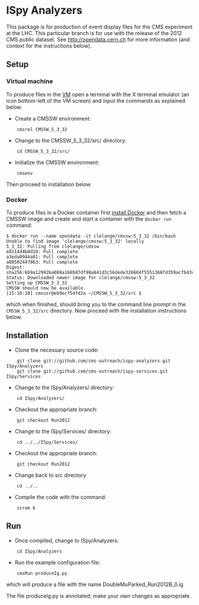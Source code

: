 # ISpy Analyzers

This package is for production of event display files for the CMS experiment
at the LHC. This particular branch is for use with the release of the 2012 CMS public dataset. 
See http://opendata.cern.ch for more information (and context for the instructions below).

## Setup

### Virtual machine

To produce files in the [VM](http://opendata.cern.ch/record/252) open a terminal with the X terminal emulator (an icon bottom-left of the VM screen)
and input the commands as explained below.

* Create a CMSSW environment: 

```
    cmsrel CMSSW_5_3_32
```

* Change to the CMSSW_5_3_32/src/ directory:

```
    cd CMSSW_5_3_32/src/
```
* Initialize the CMSSW environment:

```
    cmsenv
```

Then proceed to installation below.

### Docker

To produce files in a Docker container first [install Docker](https://docs.docker.com/install/) and then fetch a CMSSW image and create and start a container with the `docker run` command:

```
$ docker run --name opendata -it clelange/cmssw:5_3_32 /bin/bash
Unable to find image 'clelange/cmssw:5_3_32' locally
5_3_32: Pulling from clelange/cmssw
e8114d4b0d10: Pull complete 
a3eda0944a81: Pull complete 
a88502447863: Pull complete 
Digest: sha256:6b9a12992ba088a168b87df98a841d3c56dede326684f5551368fd359acfb43c
Status: Downloaded newer image for clelange/cmssw:5_3_32
Setting up CMSSW_5_3_32
CMSSW should now be available.
[15:10:10] cmsusr@eb9ecf54fd2a ~/CMSSW_5_3_32/src $
```

which when finished, should bring you to the command line prompt in the `CMSSW_5_3_32/src` directory. Now proceed with the installation instructions below.

## Installation

* Clone the necessary source code:

```
    git clone git://github.com/cms-outreach/ispy-analyzers.git ISpy/Analyzers 
    git clone git://github.com/cms-outreach/ispy-services.git ISpy/Services
```

* Change to the ISpy/Analyzers/ directory:

```
    cd ISpy/Analyzers/ 
```

* Checkout the appropriate branch:

```
    git checkout Run2012 
```

* Change to the ISpy/Services/ directory:

```
    cd ../../ISpy/Services/ 
```

* Checkout the appropriate branch:

```
    git checkout Run2012
```

* Change back to src directory

```
    cd ../.. 
```

* Compile the code with the command:

```
    scram b
```

## Run

* Once compiled, change to ISpy/Analyzers:

```
    cd ISpy/Analyzers
```

* Run the example configuration file:

```
    cmsRun produceIg.py
```

which will produce a file with the name DoubleMuParked_Run2012B_0.ig

The file produceIg.py is annotated; make your own changes as appropriate.
